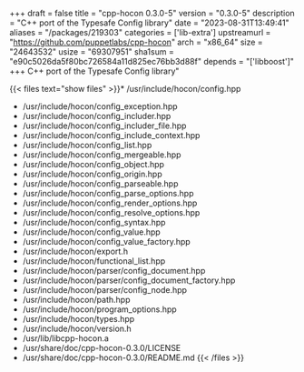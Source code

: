 +++
draft = false
title = "cpp-hocon 0.3.0-5"
version = "0.3.0-5"
description = "C++ port of the Typesafe Config library"
date = "2023-08-31T13:49:41"
aliases = "/packages/219303"
categories = ['lib-extra']
upstreamurl = "https://github.com/puppetlabs/cpp-hocon"
arch = "x86_64"
size = "24643532"
usize = "69307951"
sha1sum = "e90c5026da5f80bc726584a11d825ec76bb3d88f"
depends = "['libboost']"
+++
C++ port of the Typesafe Config library"

{{< files text="show files" >}}* /usr/include/hocon/config.hpp
* /usr/include/hocon/config_exception.hpp
* /usr/include/hocon/config_includer.hpp
* /usr/include/hocon/config_includer_file.hpp
* /usr/include/hocon/config_include_context.hpp
* /usr/include/hocon/config_list.hpp
* /usr/include/hocon/config_mergeable.hpp
* /usr/include/hocon/config_object.hpp
* /usr/include/hocon/config_origin.hpp
* /usr/include/hocon/config_parseable.hpp
* /usr/include/hocon/config_parse_options.hpp
* /usr/include/hocon/config_render_options.hpp
* /usr/include/hocon/config_resolve_options.hpp
* /usr/include/hocon/config_syntax.hpp
* /usr/include/hocon/config_value.hpp
* /usr/include/hocon/config_value_factory.hpp
* /usr/include/hocon/export.h
* /usr/include/hocon/functional_list.hpp
* /usr/include/hocon/parser/config_document.hpp
* /usr/include/hocon/parser/config_document_factory.hpp
* /usr/include/hocon/parser/config_node.hpp
* /usr/include/hocon/path.hpp
* /usr/include/hocon/program_options.hpp
* /usr/include/hocon/types.hpp
* /usr/include/hocon/version.h
* /usr/lib/libcpp-hocon.a
* /usr/share/doc/cpp-hocon-0.3.0/LICENSE
* /usr/share/doc/cpp-hocon-0.3.0/README.md
{{< /files >}}